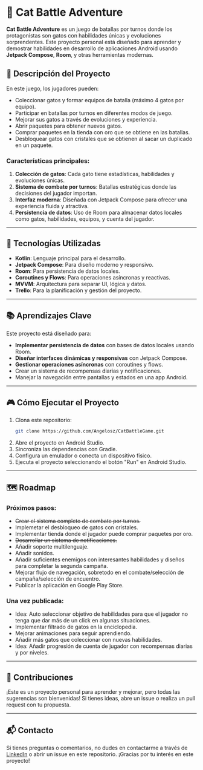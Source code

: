 # 🐾 Cat Battle Adventure

**Cat Battle Adventure** es un juego de batallas por turnos donde los protagonistas son gatos con habilidades únicas y evoluciones sorprendentes. Este proyecto personal está diseñado para aprender y demostrar habilidades en desarrollo de aplicaciones Android usando **Jetpack Compose**, **Room**, y otras herramientas modernas.

## 🚀 Descripción del Proyecto

En este juego, los jugadores pueden:
- Coleccionar gatos y formar equipos de batalla (máximo 4 gatos por equipo).
- Participar en batallas por turnos en diferentes modos de juego.
- Mejorar sus gatos a través de evoluciones y experiencia.
- Abrir paquetes para obtener nuevos gatos.
- Comprar paquetes en la tienda con oro que se obtiene en las batallas.
- Desbloquear gatos con cristales que se obtienen al sacar un duplicado en un paquete.

### Características principales:
1. **Colección de gatos**: Cada gato tiene estadísticas, habilidades y evoluciones únicas.
2. **Sistema de combate por turnos**: Batallas estratégicas donde las decisiones del jugador importan.
3. **Interfaz moderna**: Diseñada con Jetpack Compose para ofrecer una experiencia fluida y atractiva.
4. **Persistencia de datos**: Uso de Room para almacenar datos locales como gatos, habilidades, equipos, y cuenta del jugador.

---

## 🔧 Tecnologías Utilizadas

- **Kotlin**: Lenguaje principal para el desarrollo.
- **Jetpack Compose**: Para diseño moderno y responsivo.
- **Room**: Para persistencia de datos locales.
- **Coroutines y Flows**: Para operaciones asíncronas y reactivas.
- **MVVM**: Arquitectura para separar UI, lógica y datos.
- **Trello**: Para la planificación y gestión del proyecto.

---

## 📚 Aprendizajes Clave

Este proyecto está diseñado para:
- **Implementar persistencia de datos** con bases de datos locales usando Room.
- **Diseñar interfaces dinámicas y responsivas** con Jetpack Compose.
- **Gestionar operaciones asíncronas** con coroutines y flows.
- Crear un sistema de recompensas diarias y notificaciones.
- Manejar la navegación entre pantallas y estados en una app Android.

---

## 🎮 Cómo Ejecutar el Proyecto

1. Clona este repositorio:  
   ```bash
   git clone https://github.com/Angelosz/CatBattleGame.git
2. Abre el proyecto en Android Studio.
3. Sincroniza las dependencias con Gradle.
4. Configura un emulador o conecta un dispositivo físico.
5. Ejecuta el proyecto seleccionando el botón "Run" en Android Studio.

---

## 🗺️ Roadmap

### Próximos pasos:
- ~~Crear el sistema completo de combate por turnos.~~
- Implemetar el desbloqueo de gatos con cristales.
- Implementar tienda donde el jugador puede comprar paquetes por oro.
- ~~Desarrollar un sistema de notificaciones.~~
- Añadir soporte multilenguaje.
- Añadir sonidos.
- Añadir suficientes enemigos con interesantes habilidades y diseños para completar la segunda campaña.
- Mejorar flujo de navegación, sobretodo en el combate/selección de campaña/selección de encuentro.
- Publicar la aplicación en Google Play Store.


### Una vez publicada:
- Idea: Auto seleccionar objetivo de habilidades para que el jugador no tenga que dar más de un click en algunas situaciones.
- Implementar filtrado de gatos en la enciclopedia.
- Mejorar animaciones para seguir aprendiendo.
- Añadir más gatos que coleccionar con nuevas habilidades.
- Idea: Añadir progresión de cuenta de jugador con recompensas diarias y por niveles.

---

## 🤝 Contribuciones

¡Este es un proyecto personal para aprender y mejorar, pero todas las sugerencias son bienvenidas! Si tienes ideas, abre un issue o realiza un pull request con tu propuesta.

---

## 📬 Contacto

Si tienes preguntas o comentarios, no dudes en contactarme a través de [LinkedIn](https://www.linkedin.com/in/angel-cabrera-gil/) o abrir un issue en este repositorio. ¡Gracias por tu interés en este proyecto!
